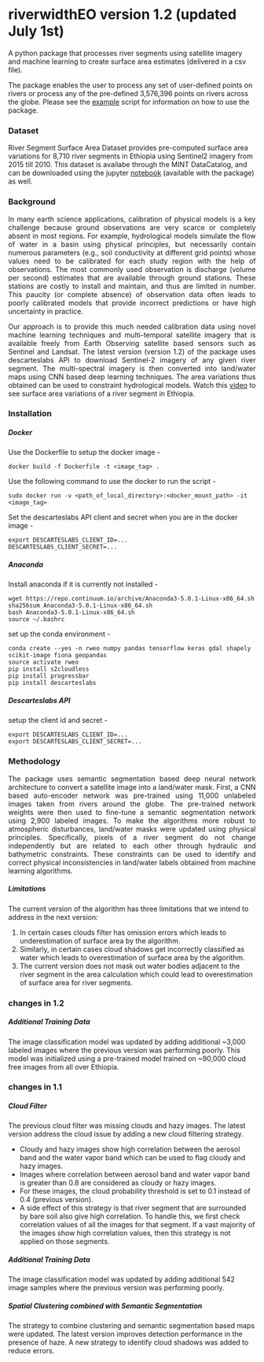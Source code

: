 # riverwidthEO version 1.2 (updated July 1st)
A python package that processes river segments using satellite imagery and machine learning to create surface area estimates (delivered in a csv file).

The package enables the user to process any set of user-defined points on rivers or process any of the pre-defined 3,576,396 points on rivers across the globe. Please see the [example](https://github.com/mintproject/riverwidthEO/blob/master/example.py) script for information on how to use the package.

### Dataset
River Segment Surface Area Dataset provides pre-computed surface area variations for 8,710 river segments in Ethiopia using Sentinel2 imagery from 2015 till 2010. This dataset is availabe through the MINT DataCatalog, and can be downloaded using the jupyter [notebook](https://github.com/mintproject/riverwidthEO/blob/master/MINT_DataCatalog_riverwidthEO.ipynb) (available with the package) as well.

### Background
<div style="text-align: justify">In many earth science applications, calibration of physical models is a key challenge because ground observations are very scarce or completely absent in most regions. For example, hydrological models simulate the flow of water in a basin using physical principles, but necessarily contain numerous parameters (e.g., soil conductivity at different grid points) whose values need to be calibrated for each study region with the help of observations. The most commonly used observation is discharge (volume per second) estimates that are available through ground stations. These stations are costly to install and maintain, and thus are limited in number.  This paucity (or complete absence) of observation data often leads to poorly calibrated models that provide incorrect predictions or have high uncertainty in practice.

Our approach is to provide this much needed calibration data using novel machine learning techniques and multi-temporal satellite imagery that is available freely from Earth Observing satellite based sensors such as Sentinel and Landsat. The latest version (version 1.2) of the package uses descarteslabs API to download Sentinel-2 imagery of any given river segment. The multi-spectral imagery is then converted into land/water maps using CNN based deep learning techniques. The area variations thus obtained can be used to constraint hydrological models. Watch this [<ins>video</ins>](http://umnlcc.cs.umn.edu/tmp/data-1050883510-7366.mp4) to see surface area variations of a river segment in Ethiopia.</div>


### Installation

##### Docker
Use the Dockerfile to setup the docker image -
```
docker build -f Dockerfile -t <image_tag> .
```
Use the following command to use the docker to run the script -
```
sudo docker run -v <path_of_local_directory>:<docker_mount_path> -it <image_tag>
```
Set the descarteslabs API client and secret when you are in the docker image -
```
export DESCARTESLABS_CLIENT_ID=...
DESCARTESLABS_CLIENT_SECRET=...
```

##### Anaconda
Install anaconda if it is currently not installed -
```
wget https://repo.continuum.io/archive/Anaconda3-5.0.1-Linux-x86_64.sh
sha256sum Anaconda3-5.0.1-Linux-x86_64.sh
bash Anaconda3-5.0.1-Linux-x86_64.sh
source ~/.bashrc
```
set up the conda environment -
```
conda create --yes -n rweo numpy pandas tensorflow keras gdal shapely scikit-image fiona geopandas
source activate rweo
pip install s2cloudless
pip install progressbar
pip install descarteslabs
```

##### Descarteslabs API
setup the client id and secret -

```
export DESCARTESLABS_CLIENT_ID=...
export DESCARTESLABS_CLIENT_SECRET=...
```

### Methodology
<div style="text-align: justify">The package uses semantic segmentation based deep neural network architecture to convert a satellite image into a land/water mask. First, a CNN based auto-encoder network was pre-trained using 11,000 unlabeled images taken from rivers around the globe. The pre-trained network weights were then used to fine-tune a semantic segmentation network using 2,900 labeled images. To make the algorithms more robust to atmospheric disturbances, land/water masks were updated using physical principles. Specifically, pixels of a river segment do not change independently but are related to each other through hydraulic and bathymetric constraints. These constraints can be used to identify and correct physical inconsistencies in land/water labels obtained from machine learning algorithms. </div>

##### Limitations
The current version of the algorithm has three limitations that we intend to address in the next version:
1. In certain cases clouds filter has omission errors which leads to underestimation of surface area by the algorithm.
2. Similarly, in certain cases cloud shadows get incorrectly classified as water which leads to overestimation of surface area by the algorithm.
3. The current version does not mask out water bodies adjacent to the river segment in the area calculation which could lead to overestimation of surface area for river segments.

### changes in 1.2

##### Additional Training Data
 The image classification model was updated by adding additional ~3,000 labeled images where the previous version was performing poorly. This model was initialized using a pre-trained model trained on ~90,000 cloud free images from all over Ethiopia.

### changes in 1.1
##### Cloud Filter
The previous cloud filter was missing clouds and hazy images. The latest version address the cloud issue by adding a new cloud filtering strategy.

- Cloudy and hazy images show high correlation between the aerosol band and the water vapor band which can be used to flag cloudy and hazy images.
- Images where correlation between aerosol band and water vapor band is greater than 0.8 are considered as cloudy or hazy images.
- For these images, the cloud probability threshold is set to 0.1 instead of 0.4 (previous version).
- A side effect of this strategy is that river segment that are surrounded by bare soil also give high correlation. To handle this, we first check correlation values of all the images for that segment. If a vast majority of the images show high correlation values, then this strategy is not applied on those segments.

##### Additional Training Data
 The image classification model was updated by adding additional 542 image samples where the previous version was performing poorly.

 ##### Spatial Clustering combined with Semantic Segmentation
 The strategy to combine clustering and semantic segmentation based maps were updated. The latest version improves detection performance in the presence of haze. A new strategy to identify cloud shadows was added to reduce errors.
